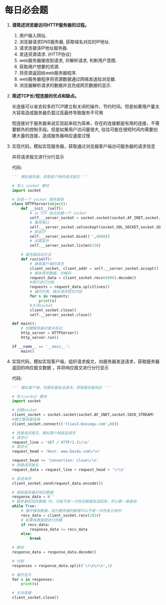 # 每日必会题

1. **请简述浏览器访问HTTP服务器的过程。**

   1.   用户输入网址.
   2.   浏览器请求DNS服务器, 获取域名对应的IP地址.
   3.   请求连接该IP地址服务器.
   4.   发送资源请求. (HTTP协议)
   5.   web服务器接收到请求, 并解析请求, 判断用户意图.
   6.   获取用户想要的资源.
   7.   将资源返回给web服务器程序.
   8.   web服务器程序将资源数据通过网络发送给浏览器.
   9.   浏览器解析请求的数据并且完成网页数据的显示.

2. **简述TCP长/短连接的优点和缺点。**

   长连接可以省去较多的TCP建立和关闭的操作，节约时间。但是如果用户量太大容易造成服务器负载过高最终导致服务不可用

   短连接对于服务器来说实现起来较为简单，存在的连接都是有用的连接，不需要额外的控制手段。但是如果用户访问量很大, 往往可能在很短时间内需要创建大量的连接，造成服务器响应速度过慢

3. 实现代码，模拟实现服务器，获取通过浏览器客户端访问服务器的请求信息

   并将请求报文进行分行显示

   代码:

   ```python
   ''' 模拟服务器，获取客户端的请求报文 '''

   # 导入 socket 模块
   import socket

   # 封装一个 socket 服务器类
   class HTTPServer(object):
       def __init__(self):
           # 以 TCP 协议创建一个 socket
           self.__server_socket = socket.socket(socket.AF_INET,socket.SOCK_STREAM)
           # 重用端口
           self.__server_socket.setsockopt(socket.SOL_SOCKET,socket.SO_REUSEADDR,True)
           # 绑定IP
           self.__server_socket.bind(('',8888))
           # 设置监听
           self.__server_socket.listen(128)

       # 服务器启动方法
       def run(self):
           # 接收客户端的请求
           client_socket, client_addr = self.__server_socket.accept()
           # 接收请求数据，并解码
           request_data = client_socket.recv(4096).decode()
           #按行进行分割
           requests = request_data.splitlines()
           # 遍历列表。输出请求报文内容
           for s in requests:
               print(s)
           #关闭socket
           client_socket.close()
           self.__server_socket.close()

   def main():
       # 创建服务器对象并启动
       http_server = HTTPServer()
       http_server.run()

   if __name__ == '__main__':
       main()

   ```

4. 实现代码，模拟实现客户端，组织请求报文，向服务器发送请求，获取服务器返回的响应报文数据 ，并将响应报文进行分行显示

   代码:

   ```python
   ''' 模拟客户端，向服务器发送请求，获取服务器响应 '''

   # 导入socket 模块
   import socket

   # 创建socket
   client_socket = socket.socket(socket.AF_INET,socket.SOCK_STREAM)
   #建立服务器连接
   client_socket.connect(('tlias3.boxuegu.com',80))

   # 拼接请求报文，模拟客户端发起请求
   # 请求行
   request_line = 'GET / HTTP/1.1\r\n'
   # 请求头
   request_head = 'Host: www.baidu.com\r\n'

   request_head += 'Connection: close\r\n'
   # 拼接请求报文
   request_data = request_line + request_head + '\r\n'

   # 发送请求
   client_socket.send(request_data.encode())

   # 接收服务器的响应数据
   response_data = b''
   # 服务器在回传数据 时，可能不是一次性将数据发送回来，所以要一直接收
   while True:
       # 循环接收数据，因为服务器的数据可以不是一次性发过来的
       recv_data = client_socket.recv(1024)
       # 如果有数据就进行拼接
       if recv_data:
           response_data += recv_data
       else:
           break

   # 解码
   response_data = response_data.decode()

   # 分割
   responses = response_data.split('\r\n\r\n',1)

   # 遍历显示
   for s in responses:
       print(s)

   # 关闭连接
   client_socket.close()

   ```

   ​

